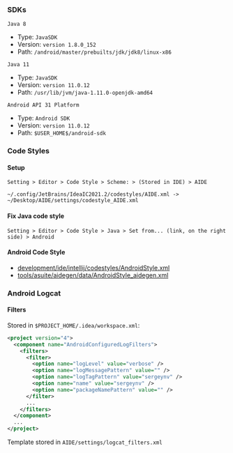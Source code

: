 ### SDKs

`Java 8`
- Type: `JavaSDK`
- Version: `version 1.8.0_152`
- Path: `/android/master/prebuilts/jdk/jdk8/linux-x86`

`Java 11`
- Type: `JavaSDK`
- Version: `version 11.0.12`
- Path: `/usr/lib/jvm/java-1.11.0-openjdk-amd64`

`Android API 31 Platform`
- Type: `Android SDK`
- Version: `version 11.0.12`
- Path: `$USER_HOME$/android-sdk`



### Code Styles

#### Setup
`Setting > Editor > Code Style > Scheme: > (Stored in IDE) > AIDE`

```
~/.config/JetBrains/IdeaIC2021.2/codestyles/AIDE.xml -> ~/Desktop/AIDE/settings/codestyle_AIDE.xml
```

#### Fix Java code style
`Setting > Editor > Code Style > Java > Set from... (link, on the right side) > Android`

#### Android Code Style
- [development/ide/intellij/codestyles/AndroidStyle.xml](https://source.corp.google.com/android/development/ide/intellij/codestyles/AndroidStyle.xml)
- [tools/asuite/aidegen/data/AndroidStyle_aidegen.xml](https://source.corp.google.com/android/tools/asuite/aidegen/data/AndroidStyle_aidegen.xml)



### Android Logcat

#### Filters
Stored in `$PROJECT_HOME/.idea/workspace.xml`:
```xml
<project version="4">
  <component name="AndroidConfiguredLogFilters">
    <filters>
      <filter>
        <option name="logLevel" value="verbose" />
        <option name="logMessagePattern" value="" />
        <option name="logTagPattern" value="sergeynv" />
        <option name="name" value="sergeynv" />
        <option name="packageNamePattern" value="" />
      </filter>
      ...
    </filters>
  </component>
  ...
</project>  
```

Template stored in `AIDE/settings/logcat_filters.xml`
